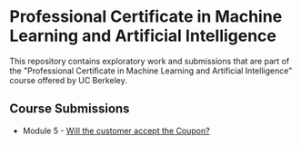 # Professional Certificate in Machine Learning and Artificial Intelligence

This repository contains exploratory work and submissions that are part of the "Professional Certificate in Machine Learning and Artificial Intelligence" course offered by UC Berkeley.

## Course Submissions
*   Module 5 - [Will the customer accept the Coupon?](customer-coupon-investigation/Readme.md)
